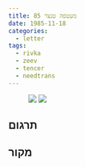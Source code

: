 ```yaml
---
title: מעטפה טנצר 85
date: 1985-11-18
categories:
  - letter
tags:
  - rivka
  - zeev
  - tencer
  - needtrans
---
```


<figure class="half">
    <a  href="/pupko-papers/assets/images/1985-11-18-tencer-1.jpg">
    <img src="/pupko-papers/assets/images/1985-11-18-tencer-1.jpg"></a>
    <a  href="/pupko-papers/assets/images/1985-11-18-tencer-2.jpg">
    <img src="/pupko-papers/assets/images/1985-11-18-tencer-2.jpg"></a>
</figure>

## תרגום

## מקור
